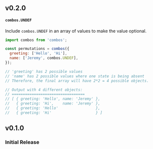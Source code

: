 ## v0.2.0

#### `combos.UNDEF`

Include `combos.UNDEF` in an array of values to make the value optional.

```js
import combos from 'combos';

const permutations = combos({
  greeting: ['Hello', 'Hi'],
  name: ['Jeremy', combos.UNDEF],
});

// 'greeting' has 2 possible values
// 'name' has 2 possible values where one state is being absent
// Therefore, the final array will have 2*2 = 4 possible objects.

// Output with 4 different objects:
// =================================
// [ { greeting: 'Hello', name: 'Jeremy' },
//   { greeting: 'Hi',    name: 'Jeremy' },
//   { greeting: 'Hello'                 },
//   { greeting: 'Hi'                    } ]
```

## v0.1.0

### Initial Release
